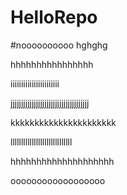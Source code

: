 # HelloRepo

#noooooooooo
hghghg

hhhhhhhhhhhhhhhh

iiiiiiiiiiiiiiiiiiiiiii



jjjjjjjjjjjjjjjjjjjjjjjjjjjjjjjjjjjjj

kkkkkkkkkkkkkkkkkkkkkk

lllllllllllllllllllllllllllll


hhhhhhhhhhhhhhhhhhhh



oooooooooooooooooo

